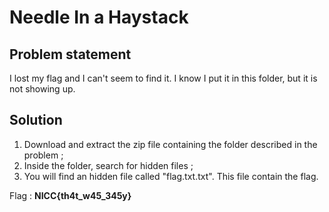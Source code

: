 # Needle In a Haystack

## Problem statement
I lost my flag and I can't seem to find it. I know I put it in this folder, but it is not showing up.

## Solution
1. Download and extract the zip file containing the folder described in the problem ;
2. Inside the folder, search for hidden files ;
3. You will find an hidden file called "flag.txt.txt". This file contain the flag.

Flag : **NICC{th4t_w45_345y}**
